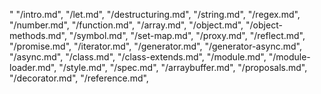 "
"/intro.md",
"/let.md",
"/destructuring.md",
"/string.md",
"/regex.md",
"/number.md",
"/function.md",
"/array.md",
"/object.md",
"/object-methods.md",
"/symbol.md",
"/set-map.md",
"/proxy.md",
"/reflect.md",
"/promise.md",
"/iterator.md",
"/generator.md",
"/generator-async.md",
"/async.md",
"/class.md",
"/class-extends.md",
"/module.md",
"/module-loader.md",
"/style.md",
"/spec.md",
"/arraybuffer.md",
"/proposals.md",
"/decorator.md",
"/reference.md",
 
